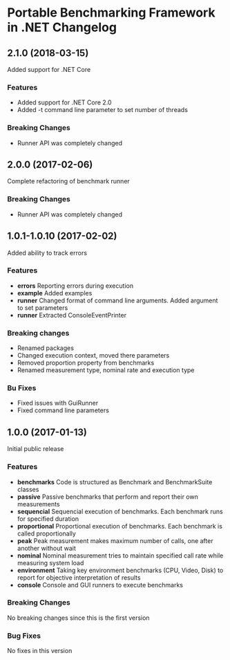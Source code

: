 # Portable Benchmarking Framework in .NET Changelog

## <a name="2.1.0"></a> 2.1.0 (2018-03-15)

Added support for .NET Core

### Features
* Added support for .NET Core 2.0
* Added -t command line parameter to set number of threads

### Breaking Changes
* Runner API was completely changed

## <a name="2.0.0"></a> 2.0.0 (2017-02-06)

Complete refactoring of benchmark runner

### Breaking Changes
* Runner API was completely changed

## <a name="1.0.1-1.0.10"></a> 1.0.1-1.0.10 (2017-02-02)

Added ability to track errors

### Features
* **errors** Reporting errors during execution
* **example** Added examples
* **runner** Changed format of command line arguments. Added argument to set parameters
* **runner** Extracted ConsoleEventPrinter

### Breaking changes
* Renamed packages
* Changed execution context, moved there parameters
* Removed proportion property from benchmarks
* Renamed measurement type, nominal rate and execution type

### Bu Fixes
* Fixed issues with GuiRunner
* Fixed command line parameters

## <a name="1.0.0"></a> 1.0.0 (2017-01-13)

Initial public release

### Features
* **benchmarks** Code is structured as Benchmark and BenchmarkSuite classes
* **passive** Passive benchmarks that perform and report their own measurements
* **sequencial** Sequencial execution of benchmarks. Each benchmark runs for specified duration
* **proportional** Proportional execution of benchmarks. Each benchmark is called proportionally
* **peak** Peak measurement makes maximum number of calls, one after another without wait
* **nominal** Nominal measurement tries to maintain specified call rate while measuring system load
* **environment** Taking key environment benchmarks (CPU, Video, Disk) to report for objective interpretation of results
* **console** Console and GUI runners to execute benchmarks

### Breaking Changes
No breaking changes since this is the first version

### Bug Fixes
No fixes in this version

